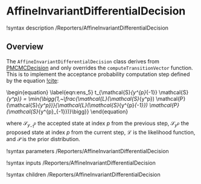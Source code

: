 # AffineInvariantDifferentialDecision

!syntax description /Reporters/AffineInvariantDifferentialDecision

## Overview

The `AffineInvariantDifferentialDecision` class derives from [PMCMCDecision](PMCMCDecision.md) and only overrides the `computeTransitionVector` function. This is to implement the acceptance probability computation step defined by the equation [!cite](Braak2006a):

\begin{equation}
    \label{eqn:ens_5}
    t_{\mathcal{S}_{y^{p}_{-1}} \mathcal{S}_{y^p}} = \min{\bigg\{1,~\frac{\mathcal{L}(\mathcal{S}_{y^p}) \mathcal{P}(\mathcal{S}_{y^p})}{\mathcal{L}(\mathcal{S}_{y^{p}_{-1}}) \mathcal{P}(\mathcal{S}_{y^{p}_{-1}})}\bigg\}}
\end{equation}

where $\mathcal{S}_{y^{p}_{-1}}$ the accepted state at index $p$ from the previous step, $\mathcal{S}_{y^{p}}$ the proposed state at index $p$ from the current step, $\mathcal{L}$ is the likelihood function, and $\mathcal{P}$ is the prior distribution.

!syntax parameters /Reporters/AffineInvariantDifferentialDecision

!syntax inputs /Reporters/AffineInvariantDifferentialDecision

!syntax children /Reporters/AffineInvariantDifferentialDecision
